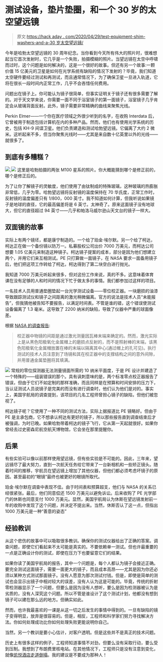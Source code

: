 # 测试设备，垫片垫圈，和一个 30 岁的太空望远镜

> 原文:[https://hack aday . com/2020/04/29/test-equipment-shim-washers-and-a-30 岁太空望远镜/](https://hackaday.com/2020/04/29/test-equipment-shim-washers-and-a-30-year-old-space-telescope/)

今年是哈勃太空望远镜的 30 周年纪念。当你看到今天所有伟大的照片时，很难想起当它首次发射时，它几乎是一个失败，拍摄模糊的照片。当望远镜在太空中呼啸而过时，这个问题是如何解决的，这是一个很好的故事。但还有另一个故事:一颗价值 15 亿美元的卫星是如何在光学系统有缺陷的情况下发射的？毕竟，我们知道太空硬件要经过测试和再测试，而且通常情况下，为了确保卫星一旦进入轨道，它将在很长一段时间内正常工作，几乎不会吝惜任何费用。

问题出在镜子上。你可能认为镜子很简单，但事实证明关于镜子还有很多需要了解的。对于天文学来说，你需要一面不同于浴室镜子的第一面镜子，浴室镜子几乎肯定会从玻璃背面反射。此外，镜子需要非常精确的曲线来聚焦光线。

Perkin Elmer——一个你在医疗领域之外很少听到的名字，在收购 Interdata 后，它曾被用于制造包括计算机在内的多种产品。然而，他们也有使用光学系统的历史，包括 KH-9 间谍卫星。他们负责建造和测试哈勃望远镜。它偏离了大约 2 微米。这听起来不多，但当你聚焦光线时——尤其是来自数十亿英里以外的光线——就很多了。

## 到底有多糟糕？

[![](../Images/982565d988726beb3c781c0eaea26e44.png) ](https://hackaday.com/wp-content/uploads/2020/04/m1000.gif) [![](../Images/2a75085657a8840e1aa0da0cc40fe7d3.png)](https://hackaday.com/wp-content/uploads/2020/04/m001.gif) 这里是哈勃拍摄的两张 M100 星系的照片。你大概能猜到哪个是修正前的，哪个是修正后的。

为了让你了解镜子的灵敏度，他们使用了由钛制成的特殊玻璃，这种玻璃的热膨胀非常低，几乎为零。哈勃望远镜将反射镜的温度保持在 70 华氏度，正常工作时，反射镜的温度偏差只有 1/800，000 英寸。我不知道如何计算，但我听说如果镜子是地球的直径，它的最高偏差将是 6 英寸。太神奇了。原来这面镜子没有地球大，但它的直径超过 94 英寸——几乎和帕洛马威尔逊山天文台的镜子一样大。

## 双面镜的故事

实际上有两个镜坯，都是康宁制造的。一个给了珀金·埃尔默。另一个给了柯达，柯达正在做一个备份镜以防万一。私募股权公司出价 7000 万美元，而柯达公司想要 1.05 亿美元来制造这种镜子。柯达镜子提案的成本，部分是因为他们想建立两个，并用它们来互相测试。PE 只打算做一面镜子，在 NASA 要求一面备用镜子后，他们把这项工作转给了柯达，柯达得到了第二块空白进行抛光。

我知道 7000 万美元听起来很多，但对这份工作来说，真的不多。这意味着体育课在没有足够的人和时间的情况下忙于做太多的事情。我们都参加过这样的项目。

一名技术人员用普通垫圈垫起一台光学测试设备——零位校正器。一块磨损的油漆导致跟踪测试仪和镜子之间距离的激光稍微偏离。官方的说法是技术人员“未能报告”，但我猜他被告知不要报告，以满足时间表。不管是谁的错，这个错误使测试设备偏离了 1.3 毫米。这导致了 2200 纳米的缺陷，导致了仪器中严重的球面像差。

根据 [NASA 的调查报告](https://ntrs.nasa.gov/search.jsp?R=19910003124):

> 校正器中物镜的间距是通过激光测量因瓦棒末端来确定的。然而，激光实际上是从黑色阳极氧化金属帽上的磨损点反射的，而不是照射棒的末端，该黑色阳极氧化金属帽放置在棒的末端以隔离其中心(通过帽上的孔可见)。执行测试的技术人员注意到了场镜和其在校正器中的支撑结构之间的意外间隙，并用普通金属垫圈将其填满。

[![](../Images/02eb2edbb93616284863733348978381.png)](https://hackaday.com/wp-content/uploads/2020/04/hub.jpg) 常规的零位探测器无法测量镜面所需的 10 纳米平面度，于是 PE 设计并建造了一个特殊的——组装错误的那个。具有讽刺意味的是，两个标准零点校正器报告了错误，但由于它们不如定制的那样准确，而且同样是在预算和时间安排的压力下，当认证测试人员说镜子是完美的而没有进行调查时，他们认为他们是对的。事实上，美国宇航局的调查提到，该项目的几名工程师曾担心镜子的缺陷，但他们被忽视了。

柯达镜子呢？它使用了一种不同的测试方法，实际上据报道比 PE 镜略好。但由于 PE 是主承包商，它不想承认柯达有更好的镜子，所以那些报告直到调查结束后才被强调，为时已晚。如果哈勃带着柯达的镜子飞行，它从第一天起就很好。如果你曾经去过史密森尼航空航天博物馆，它会坐在那里提醒你。

## 后果

有些实验可以像以前那样使用望远镜，但有些实验是不可能的。因此，三年来，望远镜尽了最大努力，直到一次航天任务给它带来了一台新相机和一些矫正镜头。随着时间的推移，宇航员在望远镜上增加了其他仪器，但他们都必须考虑坏镜子的原因。甚至最初的“眼镜”最终也被更好的眼镜所取代。

珀金·埃尔默在调查中表现不佳。由于时间表和预算超支，他们与 NASA 的关系已经很紧张。最后，他们同意偿还 1500 万美元以避免诉讼。后来收购了 PE 光学部门的休斯也同意支付 1000 万美元。显然，美国宇航局认为休斯在望远镜发射前一年的收购中发现了这个问题，并决定不提出来。当然，休斯否认了这一点，但指出 1000 万美元是一种“善意的姿态”

## 经验教训

从这个悲伤的故事中可以吸取很多教训。确保你的测试仪器给出了正确的答案。调查问题，即使它们看起来不太可能是真实的。不要依赖单一测试。但也许最重要的一点是正确设计你的测试，即使在压力下也要留意它们的结果。

如果你读了美国宇航局的报告，其中一个问题是，每个人都认为镜子会接近正确。要完全测试这面镜子，需要一面更大的镜子，而且成本高昂——尤其是因为你还必须以某种方式测试那面镜子。没有人愿意为那次测试付钱。但是，即使是简单的测试也会显示出镜子中相对较大的误差，没有人认为这是可能的。毕竟，传统的折射零检测器显示了一个问题，但要么是因为没有人想听，要么是因为检测器被认为是劣质的，没有人深究这个问题。所以不管是谁设计了这个测试计划，他都没有想到镜子可以建在那么远的地方。但确实如此。

然而，也许我最喜欢的一课是从这一切之后发生的事情中得到的。一旦有缺陷的镜子变得明显，放弃是很容易的。但是，相反，工程师和科学家们努力寻找解决方法。你如何处理成功比你如何处理失败更能说明你自己。

当然，另一个教训是要小心估计，对客户透明。但是这些并不是真正的技术问题。

历史上有很多这样的例子，工程师知道事情不对劲，但要么没有采取行动，要么受到压制。我想到了布朗费里核电站。在其他情况下，工程师只是没有注意到变化，就像[凯悦酒店走道倒塌](https://hackaday.com/2016/10/10/beware-common-sense-engineering/)。我的建议是不要成为那种人！